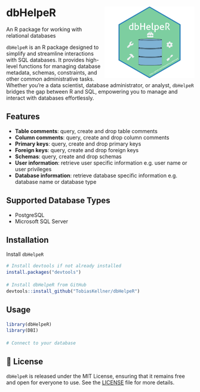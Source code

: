 # dbHelpeR  <img src="inst/figures/logo.png" width="240px" align="right" />


An R package for working with relational databases

`dbHelpeR` is an R package designed to simplify and streamline interactions with SQL databases. It provides high-level functions for managing database metadata, schemas, constraints, and other common administrative tasks. Whether you’re a data scientist, database administrator, or analyst, `dbHelpeR` bridges the gap between R and SQL, empowering you to manage and interact with databases effortlessly.


## Features

- **Table comments**: query, create and drop table comments
- **Column comments**: query, create and drop column comments
- **Primary keys**: query, create and drop primary keys
- **Foreign keys**:  query, create and drop foreign keys
- **Schemas**: query, create and drop schemas
- **User information**: retrieve user specific information e.g. user name or user privileges
- **Database information**: retrieve database specific information e.g. database name or database type

## Supported Database Types

- PostgreSQL
- Microsoft SQL Server


## Installation

Install `dbHelpeR`

```r
# Install devtools if not already installed
install.packages("devtools")

# Install dbHelpeR from GitHub
devtools::install_github("TobiasKellner/dbHelpeR")
```

## Usage

```r
library(dbHelpeR)
library(DBI)

# Connect to your database
```

## 📄 License

`dbHelpeR` is released under the MIT License, ensuring that it remains free and open for everyone to use. See the [LICENSE](LICENSE) file for more details.
